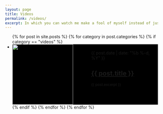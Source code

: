 ```yaml
---
layout: page
title: Videos
permalink: /videos/
excerpt: In which you can watch me make a fool of myself instead of just imagining it.
---
```


  <ul class="post-list">
    {% for post in site.posts %}
	  {% for category in post.categories %}
	    {% if category == "videos" %}
          <li>
		      <div style="background:#000;height:200px;width=$contentwidth">
			    <div style="float:left;width:50%">
				  <a href="{{ post.url | prepend: site.baseurl }}">
				    <img src="/videos/thumbnails/{{ post.title }}.jpg" style="height:200px">
				  </a>
				</div>
				<div style="float:right;height:100%;width:50%">
				  <div style="padding:20px">
			        <span class="post-meta">{{ post.date | date: "%b %-d, %Y" }}</span>
			        <h2>
			          <a class="post-link" href="{{ post.url | prepend: site.baseurl }}">{{ post.title }}</a>
			        </h2>
                    <p style="font-size:12px">{{ post.excerpt }}</p>
                  </div>
				</div>
				<br style="clear:both;"/>
	  	      </div>
          </li>
		{% endif %}
      {% endfor %}
    {% endfor %}
  </ul>